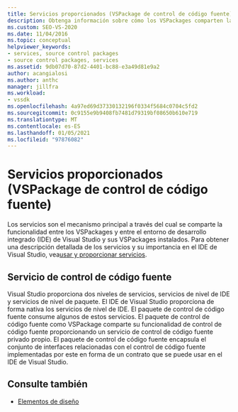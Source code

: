 ```yaml
---
title: Servicios proporcionados (VSPackage de control de código fuente) | Microsoft Docs
description: Obtenga información sobre cómo los VSPackages comparten la funcionalidad a través de los servicios, incluida la interacción con el IDE de Visual Studio y sus VSPackages.
ms.custom: SEO-VS-2020
ms.date: 11/04/2016
ms.topic: conceptual
helpviewer_keywords:
- services, source control packages
- source control packages, services
ms.assetid: 9db07d70-87d2-4401-bc88-e3a49d81e9a2
author: acangialosi
ms.author: anthc
manager: jillfra
ms.workload:
- vssdk
ms.openlocfilehash: 4a97ed69d37330132196f0334f5684c0704c5fd2
ms.sourcegitcommit: 0c9155e9b9408fb7481d79319bf08650b610e719
ms.translationtype: MT
ms.contentlocale: es-ES
ms.lasthandoff: 01/05/2021
ms.locfileid: "97876082"
---
```

# <a name="services-provided-source-control-vspackage"></a>Servicios proporcionados (VSPackage de control de código fuente)
Los servicios son el mecanismo principal a través del cual se comparte la funcionalidad entre los VSPackages y entre el entorno de desarrollo integrado (IDE) de Visual Studio y sus VSPackages instalados. Para obtener una descripción detallada de los servicios y su importancia en el IDE de Visual Studio, vea[usar y proporcionar servicios](../../extensibility/using-and-providing-services.md).

## <a name="the-source-control-service"></a>Servicio de control de código fuente
 Visual Studio proporciona dos niveles de servicios, servicios de nivel de IDE y servicios de nivel de paquete. El IDE de Visual Studio proporciona de forma nativa los servicios de nivel de IDE. El paquete de control de código fuente consume algunos de estos servicios. El paquete de control de código fuente como VSPackage comparte su funcionalidad de control de código fuente proporcionando un servicio de control de código fuente privado propio. El paquete de control de código fuente encapsula el conjunto de interfaces relacionadas con el control de código fuente implementadas por este en forma de un contrato que se puede usar en el IDE de Visual Studio.

## <a name="see-also"></a>Consulte también
- [Elementos de diseño](../../extensibility/internals/source-control-vspackage-design-elements.md)
